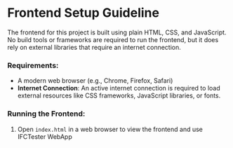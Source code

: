 # Frontend Setup Guideline

The frontend for this project is built using plain HTML, CSS, and JavaScript. No build tools or frameworks are required to run the frontend, but it does rely on external libraries that require an internet connection.

### Requirements:
- A modern web browser (e.g., Chrome, Firefox, Safari)
- **Internet Connection**: An active internet connection is required to load external resources like CSS frameworks, JavaScript libraries, or fonts.

### Running the Frontend:
1. Open `index.html` in a web browser to view the frontend and use IFCTester WebApp